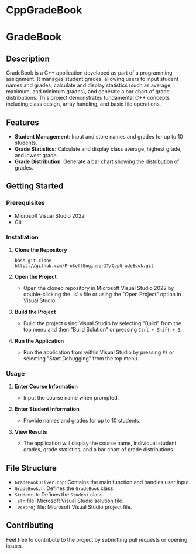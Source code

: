 # CppGradeBook

# GradeBook
## Description

GradeBook is a C++ application developed as part of a programming assignment. It manages student grades, allowing users to 
input student names and grades, calculate and display statistics (such as average, maximum, and minimum grades), and generate 
a bar chart of grade distributions. This project demonstrates fundamental C++ concepts including class design, array handling, 
and basic file operations.

## Features

- **Student Management**: Input and store names and grades for up to 10 students.
- **Grade Statistics**: Calculate and display class average, highest grade, and lowest grade.
- **Grade Distribution**: Generate a bar chart showing the distribution of grades.

## Getting Started

### Prerequisites

- Microsoft Visual Studio 2022
- Git

### Installation

1. **Clone the Repository**

   ``` bash git clone https://github.com/ProSoftEngineerIT/CppGradeBook.git ```

2. **Open the Project**

   - Open the cloned repository in Microsoft Visual Studio 2022 by double-clicking the `.sln` file or using the "Open Project" 
	 option in Visual Studio.

3. **Build the Project**

   - Build the project using Visual Studio by selecting "Build" from the top menu and then "Build Solution" or pressing `Ctrl + Shift + B`.

4. **Run the Application**

   - Run the application from within Visual Studio by pressing `F5` or selecting "Start Debugging" from the top menu.

### Usage

1. **Enter Course Information**

   - Input the course name when prompted.

2. **Enter Student Information**

   - Provide names and grades for up to 10 students.

3. **View Results**

   - The application will display the course name, individual student grades, grade statistics, and a bar chart of grade distributions.

## File Structure

- `GradeBookDriver.cpp`: Contains the main function and handles user input.
- `GradeBook.h`: Defines the `GradeBook` class.
- `Student.h`: Defines the `Student` class.
- `.sln` file: Microsoft Visual Studio solution file.
- `.vcxproj` file: Microsoft Visual Studio project file.

## Contributing

Feel free to contribute to the project by submitting pull requests or opening issues.
